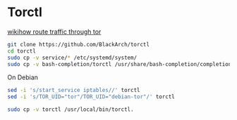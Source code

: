 # Torctl

[wikihow route traffic through tor](https://www.wikihow.com/Route-All-Network-Traffic-Through-the-Tor-Network)

```sh
git clone https://github.com/BlackArch/torctl
cd torctl
sudo cp -v service/* /etc/systemd/system/
sudo cp -v bash-completion/torctl /usr/share/bash-completion/completions/torctl

```

On Debian
```sh
sed -i 's/start_service iptables//' torctl
sed -i 's/TOR_UID="tor"/TOR_UID="debian-tor"/' torctl
```

```sh
sudo cp -v torctl /usr/local/bin/torctl.
```
